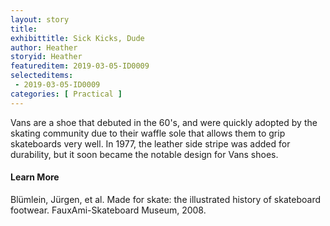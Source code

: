 ```yaml
---
layout: story
title: 
exhibittitle: Sick Kicks, Dude 
author: Heather
storyid: Heather
featureditem: 2019-03-05-ID0009
selecteditems:
 - 2019-03-05-ID0009
categories: [ Practical ]
---
```


Vans are a shoe that debuted in the 60's, and were quickly adopted by the skating community due to their waffle sole that allows them to grip skateboards very well. In 1977, the leather side stripe was added for durability, but it soon became the notable design for Vans shoes. 

#### Learn More

Blümlein, Jürgen, et al. Made for skate: the illustrated history of skateboard footwear. FauxAmi-Skateboard Museum, 2008.

